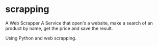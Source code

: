 # scrapping
A Web Scrapper
A Service that open's a website, make a search of an product by name, get the price and save the result.

Using Python and web scrapping.